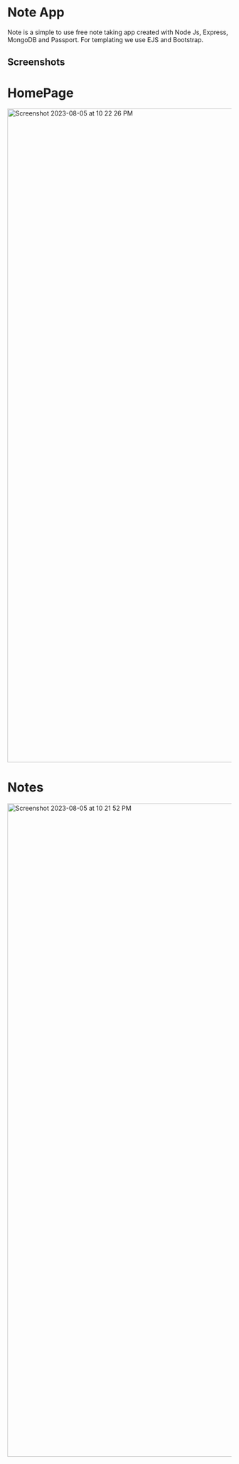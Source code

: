 # Note App

Note is a simple to use free note taking app created with Node Js, Express, MongoDB and Passport. For templating we use EJS and Bootstrap.


## Screenshots
# HomePage

<img width="1467" alt="Screenshot 2023-08-05 at 10 22 26 PM" src="https://github.com/shilpashaji1204/Prj/assets/121919958/6e6ab13c-8c1a-476b-b8db-20629888f74f">

# Notes 

<img width="1466" alt="Screenshot 2023-08-05 at 10 21 52 PM" src="https://github.com/shilpashaji1204/Prj/assets/121919958/167964f7-079c-4a2a-a1d7-2286693f5e47">
